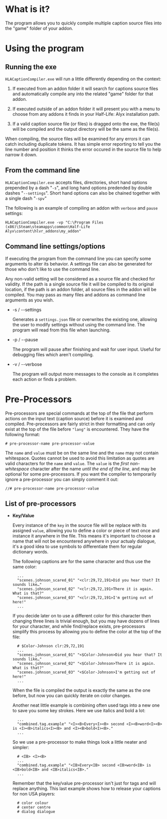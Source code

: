 # What is it?

The program allows you to quickly compile multiple caption source files into the "game" folder of your addon.

# Using the program

## Running the exe

`HLACaptionCompiler.exe` will run a little differently depending on the context:

1. If executed from an addon folder it will search for captions source files and automatically compile any into the related "game" folder for that addon.

2. If executed outside of an addon folder it will present you with a menu to choose from any addons it finds in your Half-Life: Alyx installation path.

3. If a valid caption source file (or files) is dragged onto the exe, the file(s) will be compiled and the output directory will be the same as the file(s).

When compiling, the source files will be examined for any errors it can catch including duplicate tokens. It has simple error reporting to tell you the line number and position it thinks the error occured in the source file to help narrow it down.

## From the command line

`HLACaptionCompiler.exe` accepts files, directories, short hand options prepended by a dash "`-s`", and long hand options predended by double dashes "`--settings`". Short hand options can also be chained together with a single dash "`-spv`"

The following is an example of compiling an addon with `verbose` and `pause` settings:

    HLACaptionCompiler.exe -vp "C:\Program Files (x86)\Steam\steamapps\common\Half-Life Alyx\content\hlvr_addons\my_addon"

## Command line settings/options

If executing the program from the command line you can specify some arguments to alter its behavior. A settings file can also be generated for those who don't like to use the command line.

Any non-valid setting will be considered as a source file and checked for validity. If the path is a single source file it will be compiled to its original location, if the path is an addon folder, all source files in the addon will be compiled. You may pass as many files and addons as command line arguments as you wish.

- -s / --settings
    
    Generates a `settings.json` file or overwrites the existing one, allowing the user to modify settings without using the command line. The program will read from this file when launching.

- -p / --pause
  
    The program will pause after finishing and wait for user input. Useful for debugging files which aren't compiling.

- -v / --verbose
  
    The program will output more messages to the console as it completes each action or finds a problem.

# Pre-Processors

Pre-processors are special commands at the top of the file that perform actions on the input text (caption source) before it is examined and compiled. Pre-processors are fairly strict in their formatting and can only exist at the top of the file before `"lang"` is encountered. They have the following format:
    
    # pre-processor-name pre-processor-value

The `name` and `value` must be on the same line and the `name` may not contain whitespace. Quotes cannot be used to avoid this limitation as quotes are valid characters for the `name` and `value`. The `value` is the *first non-whitespace* character after the name *until the end of the line*, and may be optional for some pre-processors. If you want the compiler to temporarily ignore a pre-processor you can simply comment it out:

    //# pre-processor-name pre-processor-value

## List of pre-processors

- **Key/Value**
  
    Every instance of the `key` in the source file will be replace with its assigned `value`, allowing you to define a color or piece of text once and instance it anywhere in the file. This means it's important to choose a name that will not be encountered anywhere in your actualy dialogue, it's a good idea to use symbols to differentiate them for regular dictionary words.

    The following captions are for the same character and thus use the same color:
    
        ...
        "scenes.johnson_scared_01" "<clr:29,72,191>Did you hear that? It sounds like…"
        "scenes.johnson_scared_02" "<clr:29,72,191>There it is again. What is that?"
        "scenes.johnson_scared_03" "<clr:29,72,191>I'm getting out of here!"
        ...
    
    If you decide later on to use a different color for this character then changing three lines is trivial enough, but you may have dozens of lines for your character, and while find/replace exists, pre-processors simplify this process by allowing you to define the color at the top of the file:

        # $Color-Johnson clr:29,72,191
        ...
        "scenes.johnson_scared_01" "<$Color-Johnson>Did you hear that? It sounds like…"
        "scenes.johnson_scared_02" "<$Color-Johnson>There it is again. What is that?"
        "scenes.johnson_scared_03" "<$Color-Johnson>I'm getting out of here!"
        ...

    When the file is compiled the output is exactly the same as the one before, but now you can quickly iterate on color changes.

    Another neat little example is combining often used tags into a new one to save you some key strokes. Here we use italics and bold a lot:

        ...
        "combined.tag.example" "<I><B>Every<I><B> second <I><B>word<I><B> is <I><B>italics<I><B> and <I><B>bold<I><B>."
        ...
    
    So we use a pre-processor to make things look a little neater and simpler:

        # <IB> <I><B>
        ...
        "combined.tag.example" "<IB>Every<IB> second <IB>word<IB> is <IB>bold<IB> and <IB>italics<IB>."
        ...
    
    Remember that the key/value pre-processor isn't just for tags and will replace anything. This last example shows how to release your captions for non USA players:

        # color colour
        # center centre
        # dialog dialogue